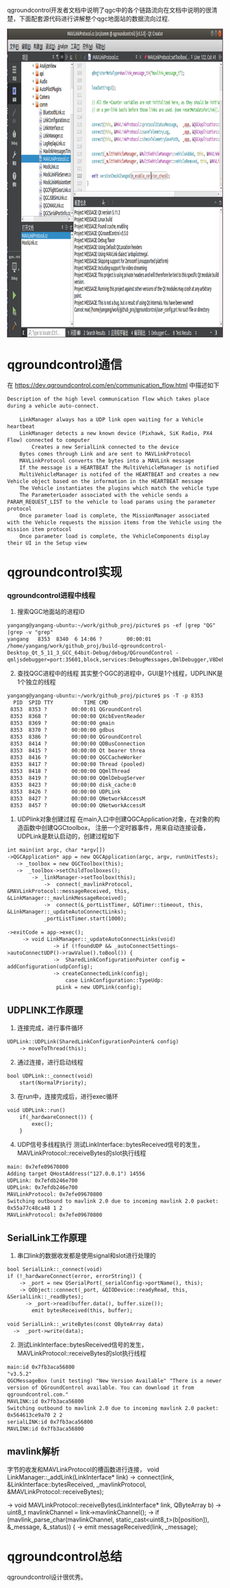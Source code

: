 
qgroundcontrol开发者文档中说明了qgc中的各个链路流向在文档中说明的很清楚，下面配套源代码进行讲解整个qgc地面站的数据流向过程.

<div align="center">
<p>  </p> 
<img src="https://github.com/yangang123/picture/raw/master/qgroundcontrol/qgc_0504_02.png" height="720" width="1280" > 
</div>

# qgroundcontrol通信
在 https://dev.qgroundcontrol.com/en/communication_flow.html 中描述如下
```
Description of the high level communication flow which takes place during a vehicle auto-connect.

    LinkManager always has a UDP link open waiting for a Vehicle heartbeat
    LinkManager detects a new known device (Pixhawk, SiK Radio, PX4 Flow) connected to computer
        Creates a new SerialLink connected to the device
    Bytes comes through Link and are sent to MAVLinkProtocol
    MAVLinkProtocol converts the bytes into a MAVLink message
    If the message is a HEARTBEAT the MultiVehicleManager is notified
    MultiVehicleManager is notifed of the HEARTBEAT and creates a new Vehicle object based on the information in the HEARTBEAT message
    The Vehicle instantiates the plugins which match the vehicle type
    The ParameterLoader associated with the vehicle sends a PARAM_REQUEST_LIST to the vehicle to load params using the parameter protocol
    Once parameter load is complete, the MissionManager associated with the Vehicle requests the mission items from the Vehicle using the mission item protocol
    Once parameter load is complete, the VehicleComponents display their UI in the Setup view
```

# qgroundcontrol实现

### qgroundcontrol进程中线程

1. 搜索QGC地面站的进程ID
```
yangang@yangang-ubuntu:~/work/github_proj/picture$ ps -ef |grep "QG" |grep -v "grep"
yangang   8353  8340  6 14:06 ?        00:00:01 /home/yangang/work/github_proj/build-qgroundcontrol-Desktop_Qt_5_11_3_GCC_64bit-Debug/debug/QGroundControl -qmljsdebugger=port:35601,block,services:DebugMessages,QmlDebugger,V8Debugger,QmlInspector
```
2. 查找QGC进程中的线程
其实整个GGC的进程中，GUI是1个线程，UDPLINK是1个独立的线程
```
yangang@yangang-ubuntu:~/work/github_proj/picture$ ps -T -p 8353
  PID  SPID TTY          TIME CMD
 8353  8353 ?        00:00:01 QGroundControl
 8353  8368 ?        00:00:00 QXcbEventReader
 8353  8369 ?        00:00:00 gmain
 8353  8370 ?        00:00:00 gdbus
 8353  8386 ?        00:00:00 QGroundControl
 8353  8414 ?        00:00:00 QDBusConnection
 8353  8415 ?        00:00:00 Qt bearer threa
 8353  8416 ?        00:00:00 QGCCacheWorker
 8353  8417 ?        00:00:00 Thread (pooled)
 8353  8418 ?        00:00:00 QQmlThread
 8353  8419 ?        00:00:00 QQmlDebugServer
 8353  8423 ?        00:00:00 disk_cache:0
 8353  8426 ?        00:00:00 UDPLink
 8353  8427 ?        00:00:00 QNetworkAccessM
 8353  8457 ?        00:00:00 QNetworkAccessM
```
1. UDPlink对象创建过程
在main入口中创建QGCApplication对象，在对象的构造函数中创建QGCtoolbox，
注册一个定时器事件，用来自动连接设备，UDPLink是默认启动的，创建过程如下
```
int main(int argc, char *argv[])
->QGCApplication* app = new QGCApplication(argc, argv, runUnitTests);
   -> _toolbox = new QGCToolbox(this);
   ->  _toolbox->setChildToolboxes();
        -> _linkManager->setToolbox(this);
            ->  connect(_mavlinkProtocol, &MAVLinkProtocol::messageReceived, this, &LinkManager::_mavlinkMessageReceived);
            ->  connect(&_portListTimer, &QTimer::timeout, this, &LinkManager::_updateAutoConnectLinks);
            _portListTimer.start(1000); 
          
->exitCode = app->exec();
     -> void LinkManager::_updateAutoConnectLinks(void)
               -> if (!foundUDP && _autoConnectSettings->autoConnectUDP()->rawValue().toBool()) {
               ->  SharedLinkConfigurationPointer config = addConfiguration(udpConfig);
               -> createConnectedLink(config);
                   case LinkConfiguration::TypeUdp:
        		pLink = new UDPLink(config);
```

## UDPLINK工作原理
1. 连接完成，进行事件循环
```
UDPLink::UDPLink(SharedLinkConfigurationPointer& config)
    -> moveToThread(this);
```
2. 通过连接，进行启动线程
```
bool UDPLink::_connect(void)
    start(NormalPriority);
```
3. 在run中，连接完成后，进行exec循环
```
void UDPLink::run()
    if(_hardwareConnect()) {
        exec();
    }
```
4. UDP信号多线程执行
测试LinkInterface::bytesReceived信号的发生，MAVLinkProtocol::receiveBytes的slot执行线程
```
main: 0x7efe09670800
Adding target QHostAddress("127.0.0.1") 14556
UDPLink: 0x7efdb246e700
UDPLink: 0x7efdb246e700
MAVLinkProtocol: 0x7efe09670800
Switching outbound to mavlink 2.0 due to incoming mavlink 2.0 packet: 0x55a77c48ca48 1 2
MAVLinkProtocol: 0x7efe09670800
```
## SerialLink工作原理
1. 串口link的数据收发都是使用signal和slot进行处理的
```
bool SerialLink::_connect(void)
if (!_hardwareConnect(error, errorString)) {
    -> _port = new QSerialPort(_serialConfig->portName(), this);
    -> QObject::connect(_port, &QIODevice::readyRead, this, &SerialLink::_readBytes);
      -> _port->read(buffer.data(), buffer.size());
        emit bytesReceived(this, buffer);

void SerialLink::_writeBytes(const QByteArray data)
  ->  _port->write(data);
```

2. 测试LinkInterface::bytesReceived信号的发生，MAVLinkProtocol::receiveBytes的slot执行线程
```
main:id 0x7fb3aca56800
"v3.5.2"
QGCMessageBox (unit testing) "New Version Available" "There is a newer version of QGroundControl available. You can download it from qgroundcontrol.com."
MAVLINK:id 0x7fb3aca56800
Switching outbound to mavlink 2.0 due to incoming mavlink 2.0 packet: 0x564613ce9a70 2 2
serialLINK:id 0x7fb3aca56800
MAVLINK:id 0x7fb3aca56800
```

## mavlink解析
字节的收发和MAVLinkProtocol的槽函数进行连接，
void LinkManager::_addLink(LinkInterface* link)
  -> connect(link, &LinkInterface::bytesReceived,        _mavlinkProtocol,   &MAVLinkProtocol::receiveBytes);

   -> void MAVLinkProtocol::receiveBytes(LinkInterface* link, QByteArray b)
     ->  uint8_t mavlinkChannel = link->mavlinkChannel();
        ->  if (mavlink_parse_char(mavlinkChannel, static_cast<uint8_t>(b[position]), &_message, &_status)) {
            -> emit messageReceived(link, _message);

# qgroundcontrol总结
qgroundcontrol设计很优秀。


